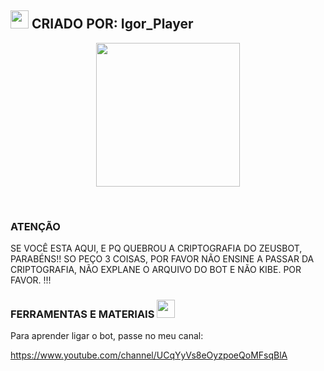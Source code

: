 ## <img src="https://github.com/TheDudeThatCode/TheDudeThatCode/blob/master/Assets/Hi.gif" width="29px"> CRIADO POR: Igor_Player
<p align="center">
<img src="https://i.giphy.com/media/4ilFRqgbzbx4c/source.gif" width="230" height="230"/>
</p>
<br>


 
</details>

### ATENÇÃO
SE VOCÊ ESTA AQUI, E PQ QUEBROU A CRIPTOGRAFIA DO ZEUSBOT, PARABÉNS!! SO PEÇO 3 COISAS, POR FAVOR NÃO ENSINE A PASSAR DA CRIPTOGRAFIA, NÃO EXPLANE O ARQUIVO DO BOT E NÃO KIBE. POR FAVOR. !!!


### FERRAMENTAS E MATERIAIS <img src="https://github.com/TheDudeThatCode/TheDudeThatCode/blob/master/Assets/Mario_Hello_Big.gif" width="29px">

Para aprender ligar o bot, passe no meu canal:

https://www.youtube.com/channel/UCqYyVs8eOyzpoeQoMFsqBlA


> 
> 
> 
> 
> 
> 
>
```

